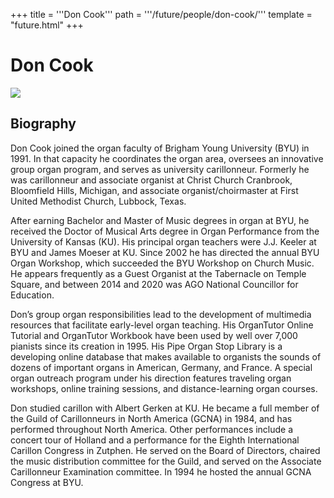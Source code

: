 +++
title = '''Don Cook'''
path = '''/future/people/don-cook/'''
template = "future.html"
+++

<h1>Don Cook</h1>

<img src="https://custom.cvent.com/C3A4539B19F74ABCB6FCE437F6BC0A74/files/event/910aaf2914d44586a56fbd0b3b2c31c0/b64ea693fba9459799ae554a65714896.jpg">
<h2>Biography</h2>
<p>Don Cook joined the organ faculty of Brigham Young University (BYU) in 1991. In that capacity he coordinates the organ area, oversees an innovative group organ program, and serves as university carillonneur. Formerly he was carillonneur and associate organist at Christ Church Cranbrook, Bloomfield Hills, Michigan, and associate organist/choirmaster at First United Methodist Church, Lubbock, Texas.  

After earning Bachelor and Master of Music degrees in organ at BYU, he received the Doctor of Musical Arts degree in Organ Performance from the University of Kansas (KU). His principal organ teachers were J.J. Keeler at BYU and James Moeser at KU. Since 2002 he has directed the annual BYU Organ Workshop, which succeeded the BYU Workshop on Church Music. He appears frequently as a Guest Organist at the Tabernacle on Temple Square, and between 2014 and 2020 was AGO National Councillor for Education.

Don’s group organ responsibilities lead to the development of multimedia resources that facilitate early-level organ teaching. His OrganTutor Online Tutorial and OrganTutor Workbook have been used by well over 7,000 pianists since its creation in 1995. His Pipe Organ Stop Library is a developing online database that makes available to organists the sounds of dozens of important organs in American, Germany, and France. A special organ outreach program under his direction features traveling organ workshops, online training sessions, and distance-learning organ courses. 

Don studied carillon with Albert Gerken at KU. He became a full member of the Guild of Carillonneurs in North America (GCNA) in 1984, and has performed throughout North America. Other performances include a concert tour of Holland and a performance for the Eighth International Carillon Congress in Zutphen. He served on the Board of Directors, chaired the music distribution committee for the Guild, and served on the Associate Carillonneur Examination committee. In 1994 he hosted the annual GCNA Congress at BYU.</p>

